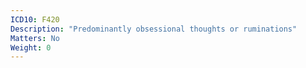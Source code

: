 ```yaml
---
ICD10: F420
Description: "Predominantly obsessional thoughts or ruminations"
Matters: No
Weight: 0
---
```

